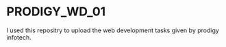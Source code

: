 # PRODIGY_WD_01
I used this repositry to upload the web development tasks given by prodigy infotech.
